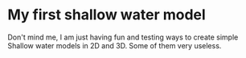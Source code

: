 # My first shallow water model

Don't mind me, I am just having fun and testing ways to create simple Shallow water models in 2D and 3D. Some of them very useless.
